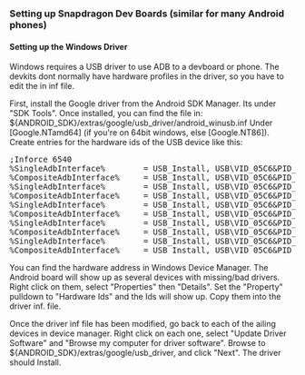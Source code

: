 ### Setting up Snapdragon Dev Boards (similar for many Android phones)

#### Setting up the Windows Driver
Windows requires a USB driver to use ADB to a devboard or phone. The devkits dont normally have hardware profiles in the driver, 
so you have to edit the in inf file. 

First, install the Google driver from the Android SDK Manager. Its under "SDK Tools". Once installed, you can find the file in:
${ANDROID_SDK}/extras/google/usb_driver/android_winusb.inf Under [Google.NTamd64] (if you're on 64bit windows, else [Google.NT86]).
Create entries for the hardware ids of the USB device like this:

<pre>
;Inforce 6540
%SingleAdbInterface%        = USB_Install, USB\VID_05C6&PID_9025&MI_00
%CompositeAdbInterface%     = USB_Install, USB\VID_05C6&PID_9025&REV_????&MI_00
%SingleAdbInterface%        = USB_Install, USB\VID_05C6&PID_9025&MI_01
%CompositeAdbInterface%     = USB_Install, USB\VID_05C6&PID_9025&REV_????&MI_01
%SingleAdbInterface%        = USB_Install, USB\VID_05C6&PID_9025&MI_02
%CompositeAdbInterface%     = USB_Install, USB\VID_05C6&PID_9025&REV_????&MI_02
%SingleAdbInterface%        = USB_Install, USB\VID_05C6&PID_9025&MI_03
%CompositeAdbInterface%     = USB_Install, USB\VID_05C6&PID_9025&REV_????&MI_03
%SingleAdbInterface%        = USB_Install, USB\VID_05C6&PID_9025&MI_04
%CompositeAdbInterface%     = USB_Install, USB\VID_05C6&PID_9025&REV_????&MI_04
</pre>

You can find the hardware address in Windows Device Manager. The Android board will show up as several devices with missing/bad 
drivers. Right click on them, select "Properties" then "Details". Set the "Property" pulldown to "Hardware Ids" and the Ids 
will show up. Copy them into the driver inf. file.

Once the driver inf file has been modified, go back to each of the ailing devices in device manager. Right click on each one, 
select "Update Driver Software" and "Browse my computer for driver software". Browse to ${ANDROID_SDK}/extras/google/usb_driver,
and click "Next". The driver should Install. 
